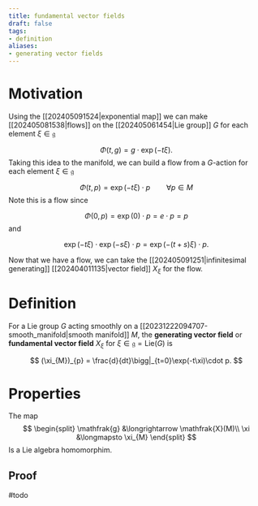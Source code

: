 ```yaml
---
title: fundamental vector fields
draft: false
tags:
- definition
aliases: 
- generating vector fields
---
```

# Motivation
Using the [[202405091524|exponential map]] we can make [[202405081538|flows]] on the [[202405061454|Lie group]] $G$ for each element $\xi \in \mathfrak{g}$

$$
\Phi(t,g) = g \cdot \exp(-t\xi).
$$
Taking this idea to the manifold, we can build a flow from a $G$-action for each element $\xi \in \mathfrak{g}$

$$
\Phi(t,p) = \exp(-t\xi) \cdot p \qquad \forall p \in M
$$
Note this is a flow since

$$
\Phi(0, p) = \exp(0)\cdot p = e\cdot p = p
$$
and

$$
\exp(-t\xi)\cdot \exp(-s\xi)\cdot p = \exp(-(t+s)\xi)\cdot p.
$$

Now that we have a flow, we can take the [[202405091251|infinitesimal generating]] [[202404011135|vector field]] $X_{\xi}$ for the flow.

# Definition
For a Lie group $G$ acting smoothly on a [[20231222094707-smooth_manifold|smooth manifold]] $M$, the **generating vector field** or **fundamental vector field** $X_{\xi}$ for $\xi \in \mathfrak{g} = \text{Lie}(G)$ is

$$
(\xi_{M})_{p} = \frac{d}{dt}\bigg|_{t=0}\exp(-t\xi)\cdot p.
$$

# Properties
The map
$$
\begin{split}
  \mathfrak{g} &\longrightarrow \mathfrak{X}(M)\\
  \xi &\longmapsto \xi_{M}
\end{split}
$$
Is a Lie algebra homomorphim.
## Proof
#todo 